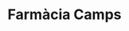 ---
title: "Farmàcia Camps"
url: /riudellots-de-la-selva/farmacia-camps/
shop: suministros médicos
---